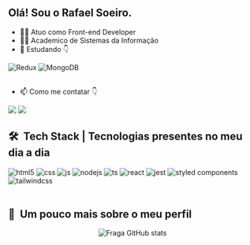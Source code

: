 ## Olá! Sou o Rafael Soeiro.



- 👨‍💻 Atuo como Front-end Developer
- 🧑‍🎓 Academico de Sistemas da Informação
- 🌱 Estudando 👇

![Redux](https://img.shields.io/badge/-Redux-333333?style=flat&logo=redux&logoColor=764abc)
![MongoDB](https://img.shields.io/badge/-MongoDB-333333?style=flat&logo=mongodb)
<br/>
<br/>
- 📫 Como me contatar 👇
<div>
  <a href="https://www.linkedin.com/in/rafael-soeiro/" target="blank"><img src="https://img.shields.io/badge/Linkedin-%2Fin%2Frafael--soeiro%2F-blue"></a> 
  <a href="https://www.linkedin.com/in/rafael-soeiro-a8889a193/" target="_blank"><img src="https://img.shields.io/badge/Email-rafaelssoeiro%40gmail.com-red" target="_blank"></a> 

</div>


<h2> 🛠 &nbsp;Tech Stack | Tecnologias presentes no meu dia a dia</h2>
<div style="display: inline_block">
  <img align="center" alt="html5" src="https://img.shields.io/badge/HTML5-E34F26?style=for-the-badge&logo=html5&logoColor=white" />
  <img align="center" alt="css" src="https://img.shields.io/badge/CSS3-1572B6?style=for-the-badge&logo=css3&logoColor=white" />
  <img align="center" alt="js" src="https://img.shields.io/badge/JavaScript-F7DF1E?style=for-the-badge&logo=javascript&logoColor=black" />
  <img align="center" alt="nodejs" src="https://img.shields.io/badge/Node.js-43853D?style=for-the-badge&logo=node.js&logoColor=white" />
  <img align="center" alt="ts" src="https://img.shields.io/badge/TypeScript-007ACC?style=for-the-badge&logo=typescript&logoColor=white" />
  <img align="center" alt="react" src="https://img.shields.io/badge/React-20232A?style=for-the-badge&logo=react&logoColor=61DAFB" />
  <img align="center" alt="jest" src="https://img.shields.io/badge/Jest-b91c1c?style=for-the-badge&logo=jest&logoColor=white" />
  <img align="center" alt="styled components" src="https://img.shields.io/badge/styled components-20232A?style=for-the-badge&logo=styledcomponents&logoColor=F7DF1E" />
  <img align="center" alt="tailwindcss" src="https://img.shields.io/badge/tailwindcss-0d9488?style=for-the-badge&logo=tailwindcss&logoColor=white" />
</div><br/>


<h2>🚀 &nbsp;Um pouco mais sobre o meu perfil</h2>
<div  align="center">

  ![Fraga GitHub stats](https://github-readme-stats.vercel.app/api?username=rafaelsoeiro&show_icons=true&theme=dracula&count_private=true)
</div>

